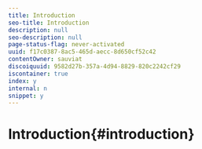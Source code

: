 ```yaml
---
title: Introduction
seo-title: Introduction
description: null
seo-description: null
page-status-flag: never-activated
uuid: f17c0387-8ac5-465d-aecc-8d650cf52c42
contentOwner: sauviat
discoiquuid: 9582d27b-357a-4d94-8829-820c2242cf29
iscontainer: true
index: y
internal: n
snippet: y
---
```


# Introduction{#introduction}

